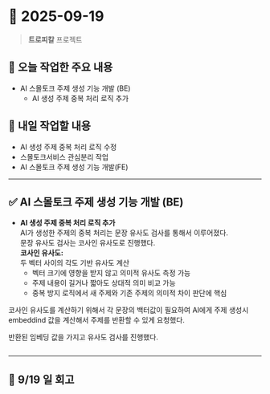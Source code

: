 # 📅 2025-09-19

> **트로피칼** 프로젝트

## 🧭 오늘 작업한 주요 내용

* AI 스몰토크 주제 생성 기능 개발 (BE)
    * AI 생성 주제 중복 처리 로직 추가

## 🚩 내일 작업할 내용

* AI 생성 주제 중복 처리 로직 수정
* 스몰토크서비스 관심분리 작업
* AI 스몰토크 주제 생성 기능 개발(FE)

---

## ✅ AI 스몰토크 주제 생성 기능 개발 (BE)

* **AI 생성 주제 중복 처리 로직 추가**  
    AI가 생성한 주제의 중복 처리는 문장 유사도 검사를 통해서 이루어졌다.   
    문장 유사도 검사는 코사인 유사도로 진행했다.    
    **코사인 유사도:**    
    두 벡터 사이의 각도 기반 유사도 계산
    * 벡터 크기에 영향을 받지 않고 의미적 유사도 측정 가능
    * 주제 내용이 길거나 짧아도 상대적 의미 비교 가능
    * 중복 방지 로직에서 새 주제와 기존 주제의 의미적 차이 판단에 핵심

코사인 유사도를 계산하기 위해서 각 문장의 백터값이 필요하여 AI에게 주제 생성시 embeddind 값을 계산해서 주제를 반환할 수 있게 요청했다.

반환된 임베딩 값을 가지고 유사도 검사를 진행했다.
```

```


---

## 💭 9/19 일 회고

